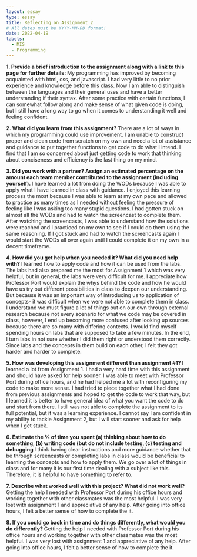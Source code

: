 ```yaml
---
layout: essay
type: essay
title: Reflecting on Assignment 2
# All dates must be YYYY-MM-DD format!
date: 2022-04-19
labels:
  - MIS
  - Programming
---
```


<b>1.	Provide a brief introduction to the assignment along with a link to this page for further details: </b>
My programming has improved by becoming acquainted with html, css, and javascript. I had very little to no prior experience and knowledge before this class. Now I am able to distinguish between the languages and their general uses and have a better understanding if their syntax. After some practice with certain functions, I can somewhat follow along and make sense of what given code is doing, but I still have a long way to go when it comes to understanding it well and feeling confident.
<br>

<b>2.	What did you learn from this assignment? </b>
There are a lot of ways in which my programming could use improvement. I am unable to construct proper and clean code from scratch on my own and need a lot of assistance and guidance to put together functions to get code to do what I intend. I find that I am so concerned about just getting code to work that thinking about conciseness and efficiency is the last thing on my mind. 
<br>

<b>3.	Did you work with a partner? Assign an estimated percentage on the amount each team member contributed to the assignment (including yourself). </b>
I have learned a lot from doing the WODs because I was able to apply what I have learned in class with guidance. I enjoyed this learning process the most because I was able to learn at my own pace and allowed to practice as many times as I needed without feeling the pressure of feeling like I was asking too many stupid questions. I had gotten stuck on almost all the WODs and had to watch the screencast to complete them. After watching the screencasts, I was able to understand how the solutions were reached and I practiced on my own to see if I could do them using the same reasoning. If I got stuck and had to watch the screencasts again I would start the WODs all over again until I could complete it on my own in a decent timeframe.
<br>

<b>4.	How did you get help when you needed it? What did you need help with? </b>
I learned how to apply code and how it can be used from the labs. The labs had also prepared me the most for Assignment 1 which was very helpful, but in general, the labs were very difficult for me. I appreciate how Professor Port would explain the whys behind the code and how he would have us try out different possibilities in class to deepen our understanding. But because it was an important way of introducing us to application of concepts- it was difficult when we were not able to complete them in class. I understand we must figure a lot of things out on our own through external research because not every scenario for what we code may be covered in class, however, I end up becoming more confused after looking up sources because there are so many with differing contexts. I would find myself spending hours on labs that are supposed to take a few minutes. In the end, I turn labs in not sure whether I did them right or understood them correctly. Since labs and the concepts in them build on each other, I felt they got harder and harder to complete.
<br>

<b>5.	How was developing this assignment different than assignment #1? </b>
I learned a lot from Assignment 1. I had a very hard time with this assignment and should have asked for help sooner. I was able to meet with Professor Port during office hours, and he had helped me a lot with reconfiguring my code to make more sense. I had tried to piece together what I had done from previous assignments and hoped to get the code to work that way, but I learned it is better to have general idea of what you want the code to do and start from there. I still was not able to complete the assignment to its full potential, but it was a learning experience. I cannot say I am confident in my ability to tackle Assignment 2, but I will start sooner and ask for help when I get stuck.
<br>
  
<b>6.	Estimate the % of time you spent (a) thinking about how to do something, (b) writing code (but do not include testing, (c) testing and debugging </b>
I think having clear instructions and more guidance whether that be through screencasts or completing labs in class would be beneficial to learning the concepts and how to apply them. We go over a lot of things in class and for many it is our first time dealing with a subject like this. Therefore, it is helpful to have something to refer to.
<br>

<b>7.	Describe what worked well with this project? What did not work well? </b>
Getting the help I needed with Professor Port during his office hours and working together with other classmates was the most helpful. I was very lost with assignment 1 and appreciative of any help. After going into office hours, I felt a better sense of how to complete the it.
<br>

<b>8.	If you could go back in time and do things differently, what would you do differently? </b>
Getting the help I needed with Professor Port during his office hours and working together with other classmates was the most helpful. I was very lost with assignment 1 and appreciative of any help. After going into office hours, I felt a better sense of how to complete the it.
<br>
